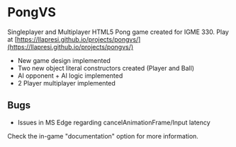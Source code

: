 # PongVS
Singleplayer and Multiplayer HTML5 Pong game created for IGME 330. Play at [https://llapresi.github.io/projects/pongvs/](https://llapresi.github.io/projects/pongvs/)
* New game design implemented</li>
* Two new object literal constructors created (Player and Ball)</li>
* AI opponent + AI logic implemented</li>
* 2 Player multiplayer implemented</li>
## Bugs
* Issues in MS Edge regarding cancelAnimationFrame/Input latency

 Check the in-game "documentation" option for more information.
